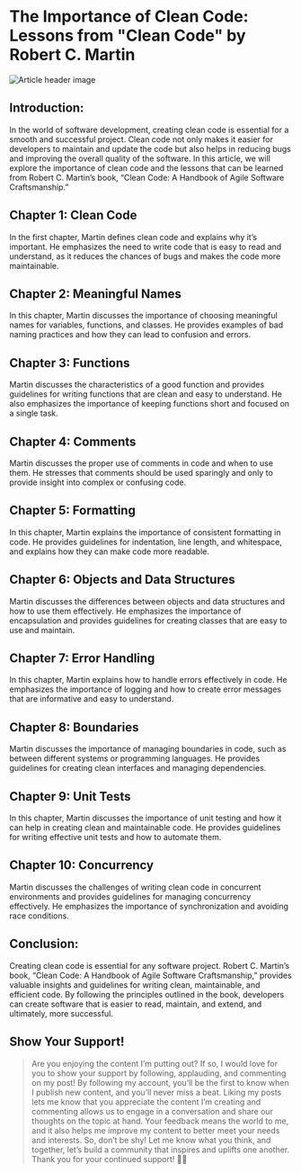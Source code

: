 # The Importance of Clean Code: Lessons from "Clean Code" by Robert C. Martin

![Article header image](https://miro.medium.com/v2/resize:fit:720/format:webp/1*01Ow69biajcFIehC6rXsQQ.png)

## Introduction:

In the world of software development, creating clean code is essential for a smooth and successful project. Clean code not only makes it easier for developers to maintain and update the code but also helps in reducing bugs and improving the overall quality of the software. In this article, we will explore the importance of clean code and the lessons that can be learned from Robert C. Martin’s book, “Clean Code: A Handbook of Agile Software Craftsmanship.”

## Chapter 1: Clean Code

In the first chapter, Martin defines clean code and explains why it’s important. He emphasizes the need to write code that is easy to read and understand, as it reduces the chances of bugs and makes the code more maintainable.

## Chapter 2: Meaningful Names

In this chapter, Martin discusses the importance of choosing meaningful names for variables, functions, and classes. He provides examples of bad naming practices and how they can lead to confusion and errors.

## Chapter 3: Functions

Martin discusses the characteristics of a good function and provides guidelines for writing functions that are clean and easy to understand. He also emphasizes the importance of keeping functions short and focused on a single task.

## Chapter 4: Comments

Martin discusses the proper use of comments in code and when to use them. He stresses that comments should be used sparingly and only to provide insight into complex or confusing code.

## Chapter 5: Formatting

In this chapter, Martin explains the importance of consistent formatting in code. He provides guidelines for indentation, line length, and whitespace, and explains how they can make code more readable.

## Chapter 6: Objects and Data Structures

Martin discusses the differences between objects and data structures and how to use them effectively. He emphasizes the importance of encapsulation and provides guidelines for creating classes that are easy to use and maintain.

## Chapter 7: Error Handling

In this chapter, Martin explains how to handle errors effectively in code. He emphasizes the importance of logging and how to create error messages that are informative and easy to understand.

## Chapter 8: Boundaries

Martin discusses the importance of managing boundaries in code, such as between different systems or programming languages. He provides guidelines for creating clean interfaces and managing dependencies.

## Chapter 9: Unit Tests

In this chapter, Martin discusses the importance of unit testing and how it can help in creating clean and maintainable code. He provides guidelines for writing effective unit tests and how to automate them.

## Chapter 10: Concurrency

Martin discusses the challenges of writing clean code in concurrent environments and provides guidelines for managing concurrency effectively. He emphasizes the importance of synchronization and avoiding race conditions.

## Conclusion:

Creating clean code is essential for any software project. Robert C. Martin’s book, “Clean Code: A Handbook of Agile Software Craftsmanship,” provides valuable insights and guidelines for writing clean, maintainable, and efficient code. By following the principles outlined in the book, developers can create software that is easier to read, maintain, and extend, and ultimately, more successful.

## Show Your Support!

> Are you enjoying the content I’m putting out? If so, I would love for you to show your support by following, applauding, and commenting on my post!
> By following my account, you’ll be the first to know when I publish new content, and you’ll never miss a beat. Liking my posts lets me know that you appreciate the content I’m creating and commenting allows us to engage in a conversation and share our thoughts on the topic at hand.
> Your feedback means the world to me, and it also helps me improve my content to better meet your needs and interests. So, don’t be shy! Let me know what you think, and together, let’s build a community that inspires and uplifts one another.
> Thank you for your continued support! 🎉✨
